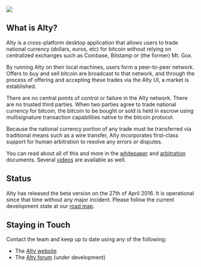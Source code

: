 <img src="https://alty.nl/assets/img/alty-logo-hori-72.png">


What is Alty?
------------------

Alty is a cross-platform desktop application that allows users to trade national currency (dollars, euros, etc) for bitcoin without relying on centralized exchanges such as Coinbase, Bitstamp or (the former) Mt. Gox.

By running Alty on their local machines, users form a peer-to-peer network. Offers to buy and sell bitcoin are broadcast to that network, and through the process of offering and accepting these trades via the Alty UI, a market is established.

There are no central points of control or failure in the Alty network. There are no trusted third parties. When two parties agree to trade national currency for bitcoin, the bitcoin to be bought or sold is held in escrow using multisignature transaction capabilities native to the bitcoin protocol.

Because the national currency portion of any trade must be transferred via traditional means such as a wire transfer, Alty incorporates first-class support for human arbitration to resolve any errors or disputes.

You can read about all of this and more in the [whitepaper](https://alty.nl/bitsquare.pdf) and [arbitration](https://alty.nl/arbitration_system.pdf) documents. Several [videos](https://alty.nl/blog/category/video) are available as well.

Status
------
Alty has released the beta version on the 27th of April 2016. It is operational since that time without any major incident.
Please follow the current development state at our [road map]( https://alty.nl/roadmap).


Staying in Touch
----------------

Contact the team and keep up to date using any of the following:

 - The [Alty website](https://alty.nl)
 - The [Alty forum]( https://altcoinforum.nl) (under development)


